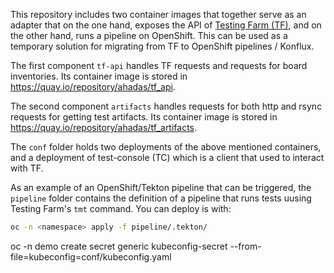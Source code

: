 This repository includes two container images that together serve as an adapter that on the one hand, exposes the API of [Testing Farm (TF)](https://docs.testing-farm.io/Testing%20Farm/0.1/index.html), and on the other hand, runs a pipeline on OpenShift. This can be used as a temporary solution for migrating from TF to OpenShift pipelines / Konflux.  

The first component `tf-api` handles TF requests and requests for board inventories. Its container image is stored in https://quay.io/repository/ahadas/tf_api.  

The second component `artifacts` handles requests for both http and rsync requests for getting test artifacts. Its container image is stored in https://quay.io/repository/ahadas/tf_artifacts.  

The `conf` folder holds two deployments of the above mentioned containers, and a deployment of test-console (TC) which is a client that used to interact with TF.  

As an example of an OpenShift/Tekton pipeline that can be triggered, the `pipeline` folder contains the definition of a pipeline that runs tests uusing Testing Farm's `tmt` command. You can deploy is with:
```bash
oc -n <namespace> apply -f pipeline/.tekton/
```

oc -n demo create secret generic kubeconfig-secret --from-file=kubeconfig=conf/kubeconfig.yaml
